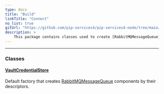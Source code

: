 ```yaml
---
type: docs
title: "Build"
linkTitle: "Connect"
no_list: true
gitUrl: "https://github.com/pip-services4/pip-services4-node/tree/main/pip-services4-vault-node"
description: >
    This package contains classes used to create [RabbitMQMessageQueue](../queues/rabbitmq_message_queue/) components by their descriptors. 
---
```

---
<div class="module-body"> 

### Classes

#### [VaultCredentialStore](default_rabbitmq_factory)
Default factory that creates [RabbitMQMessageQueue](../queues/rabbitmq_message_queue/) components by their descriptors.
</div>
